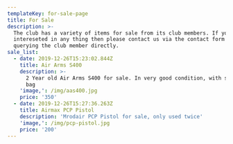 ```yaml
---
templateKey: for-sale-page
title: For Sale
description: >-
  The club has a variety of items for sale from its club members. If you are
  intereseted in any thing then please contact us via the contact form or by
  querying the club member directly.
sale_list:
  - date: 2019-12-26T15:23:02.844Z
    title: Air Arms S400
    description: >-
      2 Year old Air Arms S400 for sale. In very good condition, with scope and
      bag
    'image,': /img/aas400.jpg
    price: '350'
  - date: 2019-12-26T15:27:36.263Z
    title: Airmax PCP Pistol
    description: 'Mrodair PCP Pistol for sale, only used twice'
    'image,': /img/pcp-pistol.jpg
    price: '200'
---
```


